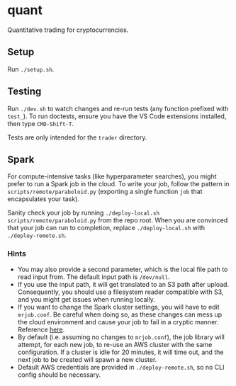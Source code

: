 # quant
Quantitative trading for cryptocurrencies.

## Setup
Run `./setup.sh`.

## Testing
Run `./dev.sh` to watch changes and re-run tests (any function prefixed with `test_`). To run
doctests, ensure you have the VS Code extensions installed, then type `CMD-Shift-T`.

Tests are only intended for the `trader` directory.

## Spark
For compute-intensive tasks (like hyperparameter searches), you might prefer to run a Spark job in
the cloud. To write your job, follow the pattern in `scripts/remote/paraboloid.py` (exporting a
single function `job` that encapsulates your task).

Sanity check your job by running `./deploy-local.sh scripts/remote/paraboloid.py` from the repo
root. When you are convinced that your job can run to completion, replace `./deploy-local.sh` with
`./deploy-remote.sh`.

### Hints
- You may also provide a second parameter, which is the local file path to read input from. The
  default input path is `/dev/null`.
- If you use the input path, it will get translated to an S3 path after upload. Consequently, you
  should use a filesystem reader compatible with S3, and you might get issues when running locally.
- If you want to change the Spark cluster settings, you will have to edit `mrjob.conf`. Be careful
  when doing so, as these changes can mess up the cloud environment and cause your job to fail in
  a cryptic manner. Reference [here](https://mrjob.readthedocs.io/en/latest/guides/emr-opts.html).
- By default (i.e. assuming no changes to `mrjob.conf`), the job library will attempt, for each new
  job, to re-use an AWS cluster with the same configuration. If a cluster is idle for 20 minutes, it
  will time out, and the next job to be created will spawn a new cluster.
- Default AWS credentials are provided in `./deploy-remote.sh`, so no CLI config should be necessary.
